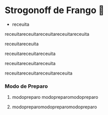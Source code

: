 # Strogonoff de Frango :chicken:

- receuita

receuitareceuitareceuitareceuitareceuita

receuitareceuita

receuitareceuitareceuita

receuitareceuitareceuita

receuitareceuitareceuitareceuita



### Modo de Preparo

1. modopreparo modopreparomodopreparo

2. modopreparomodopreparomodopreparo







